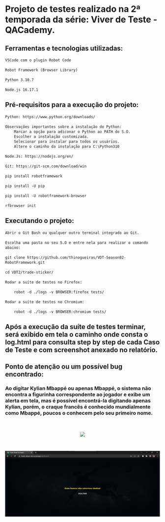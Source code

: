 # Projeto de testes realizado na 2ª temporada da série: Viver de Teste - QACademy.

## Ferramentas e tecnologias utilizadas:

    VSCode com o plugin Robot Code

    Robot Framework (Browser Library)

    Python 3.10.7

    Node.js 16.17.1 

## Pré-requisitos para a execução do projeto:

    Python: https://www.python.org/downloads/
    
    Observações importantes sobre a instalação do Python: 
        Marcar a opção para adiconar o Python ao PATH do S.O.
        Escolher a instalação customizada.
        Selecionar para instalar para todos os usuários. 
        Altere o caminho da instalação para C:\Python310

    Node.Js: https://nodejs.org/en/

    Git: https://git-scm.com/download/win

    pip install robotframework

    pip install -U pip

    pip install -U robotframework-browser

    rfbrowser init

## Executando o projeto:

    Abrir o Git Bash ou qualquer outro terminal integrado ao Git.

    Escolha uma pasta no seu S.O e entre nela para realizar o comando abaixo:

    git clone https://github.com/thinogueiras/VDT-Season02-RobotFramework.git    

    cd VDT2/trade-sticker/

    Rodar a suíte de testes no Firefox:

        robot -d ./logs -v BROWSER:firefox tests/

    Rodar a suíte de testes no Chromium:
    
        robot -d ./logs -v BROWSER:chromium tests/

## Após a execução da suíte de testes terminar, será exibido em tela o caminho onde consta o log.html para consulta step by step de cada Caso de Teste e com screenshot anexado no relatório.

## Ponto de atenção ou um possível bug encontrado:

### Ao digitar Kylian Mbappé ou apenas Mbappé, o sistema não encontra a figurinha correspondente ao jogador e exibe um alerta em tela, mas é possível encontrá-la digitando apenas Kylian, porém, o craque francês é conhecido mundialmente como Mbappé, poucos o conhecem pelo seu primeiro nome.

<h1 align="center">
    <img src="images/Busca-por-Mbappé.png" width="550px">
</h1>

<h1 align="center">
    <img src="images/Mbappé-não-encontrado.png" width="550px">
</h1>
